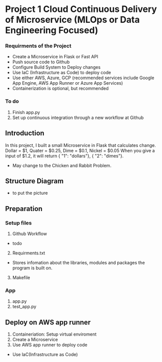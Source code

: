 # Project 1 Cloud Continuous Delivery of Microservice (MLOps or Data Engineering Focused)
### Requirments of the Project
- Create a Microservice in Flask or Fast API
- Push source code to Github
- Configure Build System to Deploy changes
- Use IaC (Infrastructure as Code) to deploy code
- Use either AWS, Azure, GCP (recommended services include Google App Engine, AWS App Runner or Azure App Services)
- Containerization is optional, but recommended
### To do
1. Finish app.py
2. Set up continuous integration through a new workflow at Github
## Introduction
In this project, I built a small Microservice in Flask that calculates change. 
Dollar = $1, Quater = $0.25, Dime = $0.1, Nickel = $0.05
When you give a input of $1.2, it will return { "1": "dollars"}, { "2": "dimes"}.
- May change to the Chicken and Rabbit Problem.

## Structure Diagram
- to put the picture

## Preparation
### Setup files
1. Github Workflow
- todo
2. Requirments.txt
- Stores infomation about the libraries, modules and packages the program is built on.
3. Makefile
### App
1. app.py
2. test_app.py

## Deploy on AWS app runner
1. Containeriation: Setup virtual enviroment
2. Create a Microservice
3. Use AWS app runner to deploy code
- Use laC(Infrastructure as Code)
